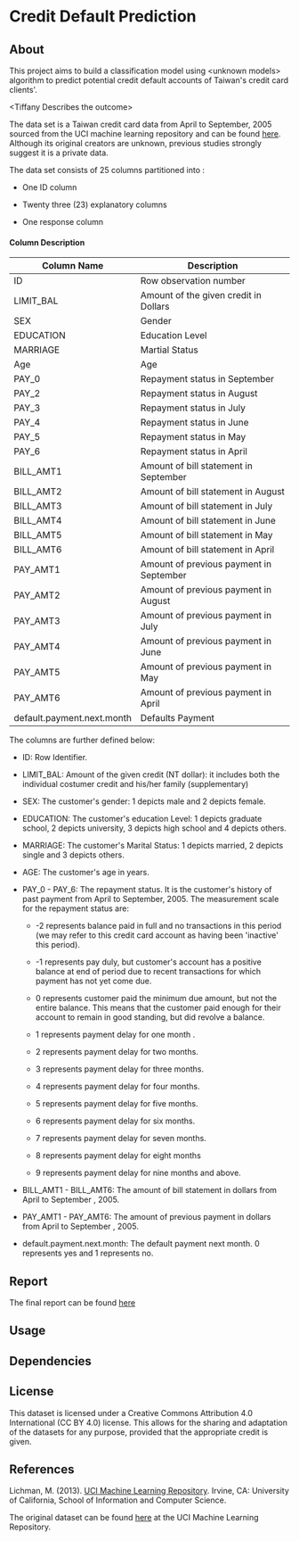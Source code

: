 # Credit Default Prediction

## About


This project aims to build a classification model using \<unknown models> algorithm to predict potential credit default accounts of Taiwan's credit card clients'.

\<Tiffany Describes the outcome>

The data set is a Taiwan credit card data from April to September, 2005 sourced from the UCI machine learning repository and can be found [here](https://archive-beta.ics.uci.edu/ml/datasets/default|of|credit|card|clients). Although its original creators are unknown, previous studies strongly suggest it is a private data.

The data set consists of 25 columns partitioned into :

- One ID column

- Twenty three (23) explanatory columns

- One response column

#### Column Description


| Column Name        | Description                                   |
|--------------------|-----------------------------------------------|
| ID                 | Row observation number                        |
| LIMIT_BAL                 | Amount of the given credit in Dollars         | 
| SEX                 | Gender                                        |
| EDUCATION                 | Education Level                               |
| MARRIAGE                 | Martial Status                                |
| Age                 | Age                                           |
| PAY_0                 | Repayment status in September                 |
| PAY_2                 | Repayment status in August                    |
| PAY_3                 | Repayment status in July                      |
| PAY_4                 | Repayment status in June                      |
| PAY_5                | Repayment status in May                       |
| PAY_6                | Repayment status in April                     |
| BILL_AMT1                | Amount of bill statement in September         |
| BILL_AMT2                | Amount of bill statement in August            |
| BILL_AMT3               | Amount of bill statement in July              |
| BILL_AMT4                | Amount of bill statement in June              |
| BILL_AMT5                | Amount of bill statement in May               |
| BILL_AMT6                | Amount of bill statement in April             |
| PAY_AMT1                | Amount of previous payment in September       |
| PAY_AMT2               | Amount of previous payment in August          |
| PAY_AMT3           | Amount of previous payment in July            |
| PAY_AMT4                | Amount of previous payment in June            |
| PAY_AMT5                | Amount of previous payment in May             |
| PAY_AMT6                | Amount of previous payment in April           |
| default.payment.next.month                  | Defaults Payment         |

The columns are further defined below:

- ID: Row Identifier.

- LIMIT_BAL: Amount of the given credit (NT dollar): it includes both the individual costumer credit and his/her family (supplementary)

- SEX: The customer's gender: 1 depicts male and 2 depicts female.

- EDUCATION: The customer's education Level: 1 depicts graduate school, 2 depicts university, 3 depicts high school and 4 depicts others.

- MARRIAGE: The customer's Marital Status: 1 depicts married, 2 depicts single and 3 depicts others.

- AGE: The customer's age in years.

- PAY_0 - PAY_6: The repayment status. It is the customer's history of past payment from April to September, 2005. The measurement scale for the repayment status are:

    - -2 represents balance paid in full and no transactions in this period (we may refer to this credit card account as having been 'inactive' this period).

    - -1 represents pay duly, but customer's account has a positive balance at end of period due to recent transactions for which payment has not yet come due.

    - 0 represents customer paid the minimum due amount, but not the entire balance. This means that the customer paid enough for their account to remain in good standing, but did revolve a balance.

    - 1 represents payment delay for one month .

    - 2 represents payment delay for two months.

    - 3 represents payment delay for three months.

    - 4 represents payment delay for four months.

    - 5 represents payment delay for five months.

    - 6 represents payment delay for six months.

    - 7 represents payment delay for seven months.

    - 8 represents payment delay for eight months

    - 9 represents payment delay for nine months and above.

- BILL_AMT1 - BILL_AMT6: The amount of bill statement in dollars from April to September , 2005.

- PAY_AMT1 - PAY_AMT6: The amount of previous payment in dollars from April to September , 2005.

- default.payment.next.month: The default payment next month. 0 represents yes and 1 represents no.

## Report


The final report can be found [here](https://github.com/UBC-MDS/credit_default_prediction/blob/main/src/credit_default_eda.ipynb)

## Usage


## Dependencies


## License
This dataset is licensed under a Creative Commons Attribution 4.0 International (CC BY 4.0) license.
This allows for the sharing and adaptation of the datasets for any purpose, provided that the appropriate credit is given.


## References
   Lichman, M. (2013). [UCI Machine Learning Repository](http://archive.ics.uci.edu/ml). Irvine, CA: University of California, School of Information and Computer Science.
   
   The original dataset can be found [here](https://archive.ics.uci.edu/ml/machine-learning-databases/00350/) at the UCI Machine Learning Repository.


